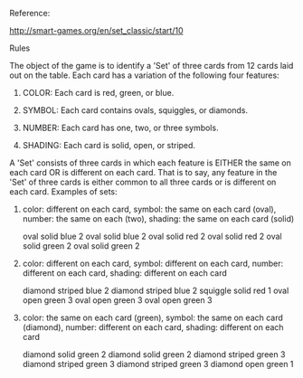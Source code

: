 Reference:

http://smart-games.org/en/set_classic/start/10

Rules

The object of the game is to identify a 'Set' of three cards from 12 cards laid out on the table. Each card has a variation of the following four features:

1) COLOR: Each card is red, green, or blue.

2) SYMBOL: Each card contains ovals, squiggles, or diamonds.

3) NUMBER: Each card has one, two, or three symbols.

4) SHADING: Each card is solid, open, or striped.

A 'Set' consists of three cards in which each feature is EITHER the same on each card OR is different on each card. That is to say, any feature in the 'Set' of three cards is either common to all three cards or is different on each card.
Examples of sets:
1) color: different on each card, symbol: the same on each card (oval), number: the same on each (two), shading: the same on each card (solid)
    
    oval solid blue 2
    oval solid blue 2
	oval solid red 2
    oval solid red 2
	oval solid green 2
    oval solid green 2
    
2) color: different on each card, symbol: different on each card, number: different on each card, shading: different on each card
    
    diamond striped blue 2
    diamond striped blue 2
	squiggle solid red 1
	oval open green 3
    oval open green 3
    oval open green 3
    
3) color: the same on each card (green), symbol: the same on each card (diamond), number: different on each card, shading: different on each card 

    diamond solid green 2
    diamond solid green 2
	diamond striped green 3
    diamond striped green 3
    diamond striped green 3
	diamond open green 1 
